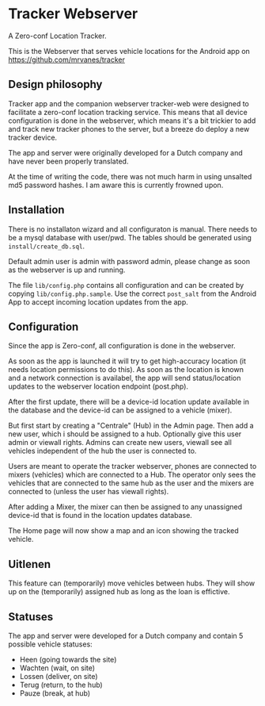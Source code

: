 # Tracker Webserver

A Zero-conf Location Tracker.

This is the Webserver that serves vehicle locations for the Android app on https://github.com/mrvanes/tracker

## Design philosophy

Tracker app and the companion webserver tracker-web were designed to facilitate a zero-conf location tracking service. This means that all device configuration is done in the webserver, which means it's a bit trickier to add and track new tracker phones to the server, but a breeze do deploy a new tracker device.

The app and server were originally developed for a Dutch company and have never been properly translated.

At the time of writing the code, there was not much harm in using unsalted md5 password hashes. I am aware this is currently frowned upon.

## Installation

There is no installaton wizard and all configuraton is manual. There needs to be a mysql database with user/pwd. The tables should be generated using ```install/create_db.sql```.

Default admin user is admin with password admin, please change as soon as the webserver is up and running.

The file ```lib/config.php``` contains all configuration and can be created by copying ```lib/config.php.sample```. Use the correct ```post_salt``` from the Android App to accept incoming location updates from the app.

## Configuration

Since the app is Zero-conf, all configuration is done in the webserver.

As soon as the app is launched it will try to get high-accuracy location (it needs location permissions to do this). As soon as the location is known and a network connection is availabel, the app will send status/location updates to the webserver location endpoint (post.php).

After the first update, there will be a device-id location update available in the database and the device-id can be assigned to a vehicle (mixer).

But first start by creating a "Centrale" (Hub) in the Admin page. Then add a new user, which i should be assigned to a hub. Optionally give this user admin or viewall rights. Admins can create new users, viewall see all vehicles independent of the hub the user is connected to.

Users are meant to operate the tracker webserver, phones are connected to mixers (vehicles) which are connected to a Hub. The operator only sees the vehicles that are connected to the same hub as the user and the mixers are connected to (unless the user has viewall rights).

After adding a Mixer, the mixer can then be assigned to any unassigned device-id that is found in the location updates database.

The Home page will now show a map and an icon showing the tracked vehicle.

## Uitlenen

This feature can (temporarily) move vehicles between hubs. They will show up on the (temporarily) assigned hub as long as the loan is effictive.

## Statuses

The app and server were developed for a Dutch company and contain 5 possible vehicle statuses:

  * Heen (going towards the site)
  * Wachten (wait, on site)
  * Lossen (deliver, on site)
  * Terug (return, to the hub)
  * Pauze (break, at hub)
